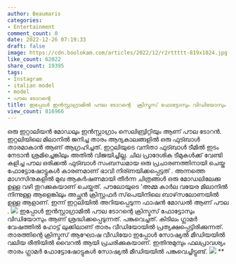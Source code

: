 ```yaml
---
author: Beaumaris
categories:
- Entertainment
comment_count: 0
date: 2022-12-26 07:19:33
draft: false
image: https://cdn.boolokam.com/articles/2022/12/r2rttttt-819x1024.jpg
like_count: 62022
share_count: 19395
tags:
- Instagram
- italian model
- model
- പൗല ടോറന്റെ
title: ഇപ്പോൾ ഇൻസ്റ്റാഗ്രാമിൽ പൗല ടോറന്റെ  ക്രിസ്മസ് ഫോട്ടോസും വിഡിയോസും ആണ് ശ്രദ്ധിക്കപ്പെടുന്നത്
view_count: 816966
---
```


ഒരു ഇറ്റാലിയൻ മോഡലും ഇൻസ്റ്റാഗ്രാം സെലിബ്രിറ്റിയും ആണ് പൗല ടോറൻ. ഇറ്റലിയിലെ മിലാനിൽ ജനിച്ച താരം ആദ്യകാലങ്ങളിൽ ഒരു ഫുട്ബാൾ താരമാകാൻ ആണ് ആഗ്രഹിച്ചത്. ഇറ്റലിയുടെ വനിതാ ഫുട്ബാൾ ടീമിൽ ഇടം നേടാൻ ശ്രമിച്ചെങ്കിലും അതിൽ വിജയിച്ചില്ല. ചില പ്രാദേശിക ടീമുകൾക്ക് വേണ്ടി കളിച്ച പൗല ഒരിക്കൽ ഫുട്ബാൾ സംബന്ധമായ ഒരു പ്രചാരണത്തിനായി ചെയ്ത ഫോട്ടോഷോട്ടുകൾ കാരണമാണ് ഭാവി നിര്ണയിക്കപ്പെട്ടത് . അന്നത്തെ മാഗസിനുകളിൽ മുഖ ആകർഷണമായി തീർന്ന ചിത്രങ്ങൾ ഒരു മോഡലിലേക്കു ഉള്ള വഴി തുറക്കുകയാണ് ചെയ്തത്. പൗലോയുടെ 'അമ്മ കാർല വയേര മിലാനിൽ നിന്നുള്ള ആളെങ്കിലും അച്ഛൻ ക്രിസ്റ്റഫർ സ്‌പെയിനിലെ ബാഴ്‌സലോണയിൽ ഉള്ള ആളാണ്. ഇന്ന് ഇറ്റലിയിൽ അറിയപ്പെടുന്ന ഫാഷൻ മോഡൽ ആണ് പൗല . ![](https://cdn.boolokam.com/articles/2022/12/r2rttttt-819x1024.jpg) ഇപ്പോൾ ഇൻസ്റ്റാഗ്രാമിൽ പൗല ടോറന്റെ ക്രിസ്മസ് ഫോട്ടോസും വിഡിയോസും ആണ് ശ്രദ്ധിക്കപ്പെടുന്നത്. പങ്കുവെച്ചത്. കിടിലം ഗ്ലാമർ വേഷത്തിൽ ഹോട്ട് ലുക്കിലാണ് താരം വീഡിയോയിൽ പ്രത്യക്ഷപ്പെട്ടിരിക്കുന്നത്. താരത്തിന്റെ ക്രിസ്മസ് ആഘോഷ വീഡിയോ ഇപ്പോൾ സോഷ്യൽ മീഡിയയിൽ വലിയ രീതിയിൽ വൈറൽ ആയി പ്രചരിക്കുകയാണ്. ഇതിനുമുമ്പും ഫലപ്രാവശ്യം താരം ഗ്ലാമർ ഫോട്ടോഷോട്ടുകൾ സോഷ്യൽ മീഡിയയിൽ പങ്കുവെച്ചിട്ടുണ്ട്. ![](https://cdn.boolokam.com/articles/2022/12/r2rrrrrr-1-769x1024.jpg) **